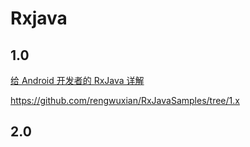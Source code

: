 # Rxjava



## 1.0

[给 Android 开发者的 RxJava 详解](https://gank.io/post/560e15be2dca930e00da1083)

https://github.com/rengwuxian/RxJavaSamples/tree/1.x











## 2.0
